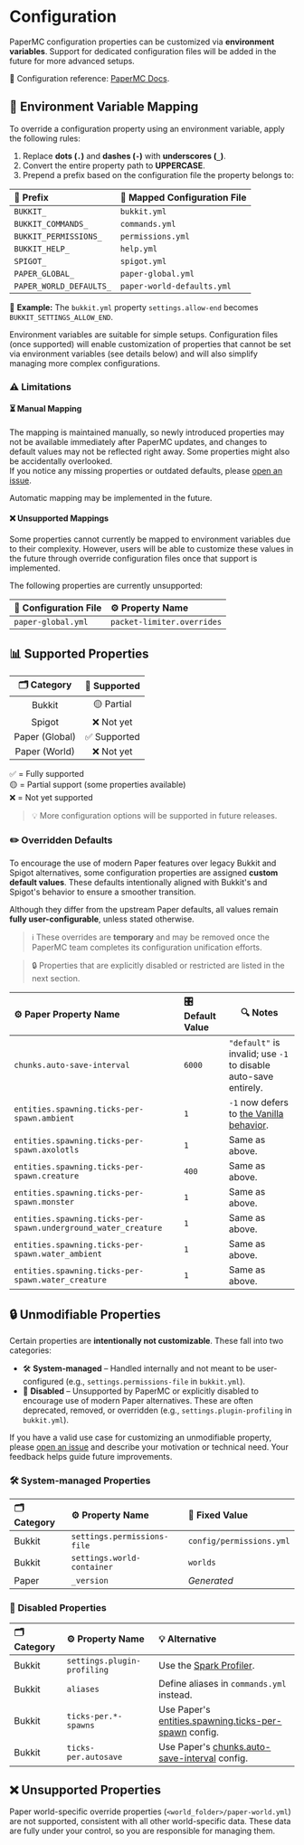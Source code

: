 # Configuration

PaperMC configuration properties can be customized via **environment variables**. Support for dedicated configuration files will be added in the future for more
advanced setups.

📘 Configuration reference: [PaperMC Docs](https://docs.papermc.io/paper/reference/configuration/).

## 🔧 Environment Variable Mapping

To override a configuration property using an environment variable, apply the following rules:

1. Replace **dots (`.`)** and **dashes (`-`)** with **underscores (`_`)**.
2. Convert the entire property path to **UPPERCASE**.
3. Prepend a prefix based on the configuration file the property belongs to:

| 🔖 Prefix               | 📄 Mapped Configuration File |
|:------------------------|:-----------------------------|
| `BUKKIT_`               | `bukkit.yml`                 |
| `BUKKIT_COMMANDS_`      | `commands.yml`               |
| `BUKKIT_PERMISSIONS_`   | `permissions.yml`            |
| `BUKKIT_HELP_`          | `help.yml`                   |
| `SPIGOT_`               | `spigot.yml`                 |
| `PAPER_GLOBAL_`         | `paper-global.yml`           |
| `PAPER_WORLD_DEFAULTS_` | `paper-world-defaults.yml`   |

🧪 **Example:** The `bukkit.yml` property `settings.allow-end` becomes `BUKKIT_SETTINGS_ALLOW_END`.

Environment variables are suitable for simple setups. Configuration files (once supported) will enable customization of properties that cannot be set via
environment variables (see details below) and will also simplify managing more complex configurations.

### ⚠️ Limitations

#### ⏳ Manual Mapping

The mapping is maintained manually, so newly introduced properties may not be available immediately after PaperMC updates, and changes to default values may not
be reflected right away. Some properties might also be accidentally overlooked.<br/>
If you notice any missing properties or outdated defaults, please [open an issue](https://github.com/Djaytan/docker-papermc-server/issues).

Automatic mapping may be implemented in the future.

#### ❌ Unsupported Mappings

Some properties cannot currently be mapped to environment variables due to their complexity. However, users will be able to customize these values in the future
through override configuration files once that support is implemented.

The following properties are currently unsupported:

| 📄 Configuration File | ⚙️ Property Name           |
|:----------------------|:---------------------------|
| `paper-global.yml`    | `packet-limiter.overrides` |

## 📊 Supported Properties

|  🗂️ Category  | 🎯 Supported |
|:--------------:|:------------:|
|     Bukkit     |  🟡 Partial  |
|     Spigot     |  ❌ Not yet   |
| Paper (Global) | ✅ Supported  |
| Paper (World)  |  ❌ Not yet   |

✅ = Fully supported<br/>
🟡 = Partial support (some properties available)<br/>
❌ = Not yet supported

> 💡 More configuration options will be supported in future releases.

### ✏️ Overridden Defaults

To encourage the use of modern Paper features over legacy Bukkit and Spigot alternatives, some configuration properties are assigned **custom default values**.
These defaults intentionally aligned with Bukkit's and Spigot's behavior to ensure a smoother transition.

Although they differ from the upstream Paper defaults, all values remain **fully user-configurable**, unless stated otherwise.

> ℹ️ These overrides are **temporary** and may be removed once the PaperMC team completes its configuration unification efforts.

> 🔒 Properties that are explicitly disabled or restricted are listed in the next section.

| ⚙️ Paper Property Name                                         | 🎛️ Default Value | 🔍 Notes                                                                         |
|:---------------------------------------------------------------|:------------------|----------------------------------------------------------------------------------|
| `chunks.auto-save-interval`                                    | `6000`            | `"default"` is invalid; use `-1` to disable auto-save entirely.                  |
| `entities.spawning.ticks-per-spawn.ambient`                    | `1`               | `-1` now defers to [the Vanilla behavior](https://minecraft.wiki/w/Spawn_limit). |
| `entities.spawning.ticks-per-spawn.axolotls`                   | `1`               | Same as above.                                                                   |
| `entities.spawning.ticks-per-spawn.creature`                   | `400`             | Same as above.                                                                   |
| `entities.spawning.ticks-per-spawn.monster`                    | `1`               | Same as above.                                                                   |
| `entities.spawning.ticks-per-spawn.underground_water_creature` | `1`               | Same as above.                                                                   |
| `entities.spawning.ticks-per-spawn.water_ambient`              | `1`               | Same as above.                                                                   |
| `entities.spawning.ticks-per-spawn.water_creature`             | `1`               | Same as above.                                                                   |

## 🔒 Unmodifiable Properties

Certain properties are **intentionally not customizable**. These fall into two categories:

* 🛠️ **System-managed** – Handled internally and not meant to be user-configured (e.g., `settings.permissions-file` in `bukkit.yml`).
* 🚫 **Disabled** – Unsupported by PaperMC or explicitly disabled to encourage use of modern Paper alternatives. These are often deprecated, removed, or
  overridden (e.g., `settings.plugin-profiling` in `bukkit.yml`).

If you have a valid use case for customizing an unmodifiable property, please [open an issue](https://github.com/Djaytan/docker-papermc-server/issues) and
describe your motivation or technical need. Your feedback helps guide future improvements.

### 🛠️ System-managed Properties

| 🗂️ Category | ⚙️ Property Name            | 📌 Fixed Value           |
|:-------------|:----------------------------|:-------------------------|
| Bukkit       | `settings.permissions-file` | `config/permissions.yml` |
| Bukkit       | `settings.world-container`  | `worlds`                 |
| Paper        | `_version`                  | _Generated_              |

### 🚫 Disabled Properties

| 🗂️ Category | ⚙️ Property Name            | 💡 Alternative                                                                                                                                                  |
|:-------------|:----------------------------|:----------------------------------------------------------------------------------------------------------------------------------------------------------------|
| Bukkit       | `settings.plugin-profiling` | Use the [Spark Profiler](https://docs.papermc.io/paper/profiling/#spark).                                                                                       |
| Bukkit       | `aliases`                   | Define aliases in `commands.yml` instead.                                                                                                                       |
| Bukkit       | `ticks-per.*-spawns`        | Use Paper's [entities.spawning.ticks-per-spawn](https://docs.papermc.io/paper/reference/world-configuration/#entities_spawning_ticks_per_spawn_ambient) config. |
| Bukkit       | `ticks-per.autosave`        | Use Paper's [chunks.auto-save-interval](https://docs.papermc.io/paper/reference/world-configuration/#chunks_auto_save_interval) config.                         |

## ❌ Unsupported Properties

Paper world-specific override properties (`<world_folder>/paper-world.yml`) are not supported, consistent with all other world-specific data. These data are
fully under your control, so you are responsible for managing them.
